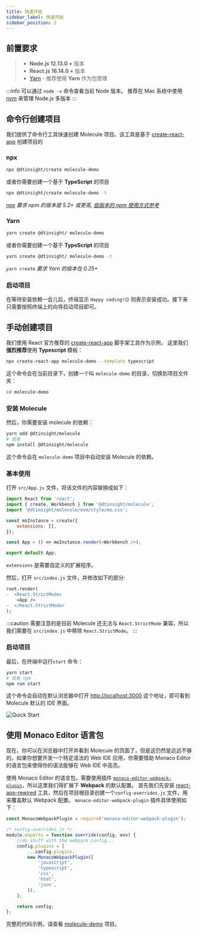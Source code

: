 ```yaml
---
title: 快速开始
sidebar_label: 快速开始
sidebar_position: 2
---
```


## 前置要求

> -   **Node.js 12.13.0 +** 版本
> -   **React.js 16.14.0 +** 版本
> -   [Yarn](https://yarnpkg.com/en/) - 推荐使用 **Yarn** 作为包管理

:::info
可以通过 `node -v` 命令查看当前 Node 版本。 推荐在 Mac 系统中使用 [nvm](https://github.com/nvm-sh/nvm) 来管理 Node.js 多版本
:::

## 命令行创建项目

我们提供了命令行工具快速创建 Molecule 项目。该工具是基于 [create-react-app](https://github.com/facebook/create-react-app) 创建项目的

### npx

```bash
npx @dtinsight/create molecule-demo
```

或者你需要创建一个基于 **TypeScript** 的项目

```bash
npx @dtinsight/create molecule-demo -t
```

_[npx](https://medium.com/@maybekatz/introducing-npx-an-npm-package-runner-55f7d4bd282b) 要求 npm 的版本是 5.2+ 或更高, [低版本的 npm 使用方式参考](https://gist.github.com/gaearon/4064d3c23a77c74a3614c498a8bb1c5f)_

### Yarn

```bash
yarn create @dtinsight/ molecule-demo
```

或者你需要创建一个基于 **TypeScript** 的项目

```bash
yarn create @dtinsight/ molecule-demo -t
```

_`yarn create` 要求 Yarn 的版本在 0.25+_

### 启动项目

在等待安装依赖一会儿后，终端显示 `Happy coding!😊` 则表示安装成功。接下来只需要按照终端上的向导启动项目即可。

## 手动创建项目

我们使用 React 官方推荐的 [create-react-app](https://github.com/facebook/create-react-app) 脚手架工具作为示例，
这里我们**强烈推荐**使用 **Typescript** 模板：

```bash
npx create-react-app molecule-demo --template typescript
```

这个命令会在当前目录下，创建一个叫 `molecule-demo` 的目录，切换到项目文件夹：

```bash
cd molecule-demo
```

### 安装 Molecule

然后，你需要安装 molecule 的依赖：

```bash
yarn add @dtinsight/molecule
# 或者
npm install @dtinsight/molecule
```

这个命令会在 `molecule-demo` 项目中自动安装 Molecule 的依赖。

### 基本使用

打开 `src/App.js` 文件，将该文件的内容替换成如下：

```js title="src/App.js"
import React from 'react';
import { create, Workbench } from '@dtinsight/molecule';
import '@dtinsight/molecule/esm/style/mo.css';

const moInstance = create({
    extensions: [],
});

const App = () => moInstance.render(<Workbench />);

export default App;
```

`extensions` 是需要自定义的扩展程序。

然后，打开 `src/index.js` 文件，并修改如下的部分:

```diff title="src/index.js"
root.render(
-  <React.StrictMode>
    <App />
-  </React.StrictMode>
);
```

:::caution
需要注意的是目前 Molecule 还无法与 `React.StrictMode` 兼容，所以我们需要在 `src/index.js` 中移除 `React.StrictMode`。
:::

### 启动项目

最后，在终端中运行`start` 命令：

```bash
yarn start
# 或者 npm
npm run start
```

这个命令会自动在默认浏览器中打开 [http://localhost:3000](http://localhost:3000) 这个地址，即可看到 Molecule 默认的 IDE 界面。

![Quick Start](/img/molecule.png)

## 使用 Monaco Editor 语言包

现在，你可以在浏览器中打开并看到 Molecule 的页面了，但是这仍然是远远不够的。如果你想要开发一个特定语法的 Web IDE 应用，你需要借助 Monaco Editor 的语言包来使得你的语法能够在 Web IDE 中高亮。

使用 Monaco Editor 的语言包，需要使用插件 [`monaco-editor-webpack-plugin`](https://www.npmjs.com/package/monaco-editor-webpack-plugin)，所以这里我们得扩展下 **Webpack** 的默认配置。
首先我们先安装 [react-app-rewired](https://github.com/timarney/react-app-rewired) 工具，然后在项目根目录创建一个`config-overrides.js` 文件，用来覆盖默认 Webpack 配置。 `monaco-editor-webpack-plugin` 插件具体使用如下：

```js title="config-overrides.js"
const MonacoWebpackPlugin = require('monaco-editor-webpack-plugin');

/* config-overrides.js */
module.exports = function override(config, env) {
    //do stuff with the webpack config...
    config.plugins = [
        ...config.plugins,
        new MonacoWebpackPlugin([
            'javascript',
            'typescript',
            'css',
            'html',
            'json',
        ]),
    ];

    return config;
};
```

完整的代码示例，请查看 [molecule-demo](https://github.com/DTStack/molecule-examples/tree/main/packages/molecule-demo) 项目。
